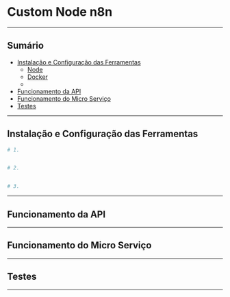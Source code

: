# Custom Node n8n

---

## Sumário

- [Instalação e Configuração das Ferramentas](#instalação-e-configuração-das-ferramentas)
  - [Node]()
  - [Docker]()
  - 
- [Funcionamento da API]()
- [Funcionamento do Micro Serviço]()
- [Testes](#testes)

---

## Instalação e Configuração das Ferramentas

```bash
# 1. 


# 2. 


# 3.

```

---

## Funcionamento da API

---

## Funcionamento do Micro Serviço

---

## Testes

---
